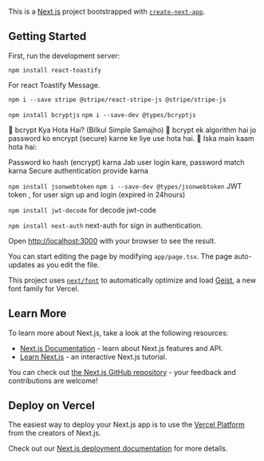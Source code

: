 This is a [Next.js](https://nextjs.org) project bootstrapped with [`create-next-app`](https://nextjs.org/docs/app/api-reference/cli/create-next-app).

## Getting Started

First, run the development server:

```npm
npm install react-toastify

```
For react Toastify Message.

```npm
npm i --save stripe @stripe/react-stripe-js @stripe/stripe-js

```

```npm install bcryptjs```
```npm i --save-dev @types/bcryptjs```

🔑 bcrypt Kya Hota Hai? (Bilkul Simple Samajho)
🔹 bcrypt ek algorithm hai jo password ko encrypt (secure) karne ke liye use hota hai.
🔹 Iska main kaam hota hai:

Password ko hash (encrypt) karna
Jab user login kare, password match karna
Secure authentication provide karna


```npm install jsonwebtoken```
```npm i --save-dev @types/jsonwebtoken```
JWT token , for user sign up and login (expired in 24hours)

```npm install jwt-decode```
for decode jwt-code

```npm install next-auth```
next-auth for sign in authentication.

Open [http://localhost:3000](http://localhost:3000) with your browser to see the result.

You can start editing the page by modifying `app/page.tsx`. The page auto-updates as you edit the file.

This project uses [`next/font`](https://nextjs.org/docs/app/building-your-application/optimizing/fonts) to automatically optimize and load [Geist](https://vercel.com/font), a new font family for Vercel.

## Learn More

To learn more about Next.js, take a look at the following resources:

- [Next.js Documentation](https://nextjs.org/docs) - learn about Next.js features and API.
- [Learn Next.js](https://nextjs.org/learn) - an interactive Next.js tutorial.

You can check out [the Next.js GitHub repository](https://github.com/vercel/next.js) - your feedback and contributions are welcome!

## Deploy on Vercel

The easiest way to deploy your Next.js app is to use the [Vercel Platform](https://vercel.com/new?utm_medium=default-template&filter=next.js&utm_source=create-next-app&utm_campaign=create-next-app-readme) from the creators of Next.js.

Check out our [Next.js deployment documentation](https://nextjs.org/docs/app/building-your-application/deploying) for more details.
